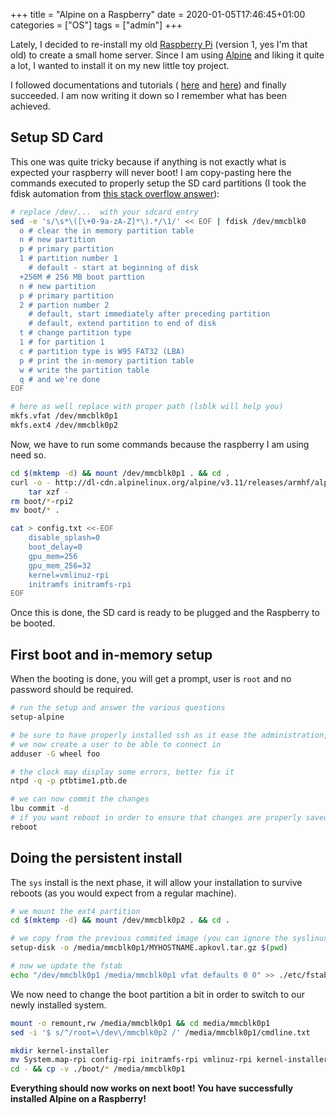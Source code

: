 +++
title = "Alpine on a Raspberry"
date = 2020-01-05T17:46:45+01:00
categories = ["OS"]
tags = ["admin"]
+++

Lately, I decided to re-install my old [Raspberry Pi](https://www.raspberrypi.org/)
(version 1, yes I'm that old) to create a small home server.
Since I am using [Alpine](https://alpinelinux.org/) and liking it quite a lot,
I wanted to install it on my new little toy project.

I followed documentations and tutorials (
[here](https://wiki.alpinelinux.org/wiki/Raspberry_Pi) and
[here](https://www.rigon.tk/documentation/alpine-raspberry-pi))
and finally succeeded.
I am now writing it down so I remember what has been achieved.

Setup SD Card
-------------

This one was quite tricky because if anything is not exactly what is expected
your raspberry will never boot! I am copy-pasting here the commands executed
to properly setup the SD card partitions
(I took the fdisk automation from [this stack overflow answer][1]):

```bash
# replace /dev/...  with your sdcard entry
sed -e 's/\s*\([\+0-9a-zA-Z]*\).*/\1/' << EOF | fdisk /dev/mmcblk0
  o # clear the in memory partition table
  n # new partition
  p # primary partition
  1 # partition number 1
    # default - start at beginning of disk
  +256M # 256 MB boot parttion
  n # new partition
  p # primary partition
  2 # partion number 2
    # default, start immediately after preceding partition
    # default, extend partition to end of disk
  t # change partition type
  1 # for partition 1
  c # partition type is W95 FAT32 (LBA)
  p # print the in-memory partition table
  w # write the partition table
  q # and we're done
EOF

# here as well replace with proper path (lsblk will help you)
mkfs.vfat /dev/mmcblk0p1
mkfs.ext4 /dev/mmcblk0p2
```

Now, we have to run some commands because the raspberry I am using need so.

```bash
cd $(mktemp -d) && mount /dev/mmcblk0p1 . && cd .
curl -o - http://dl-cdn.alpinelinux.org/alpine/v3.11/releases/armhf/alpine-rpi-3.11.2-armhf.tar.gz | \
	tar xzf -
rm boot/*-rpi2
mv boot/* .

cat > config.txt <<-EOF
	disable_splash=0
	boot_delay=0
	gpu_mem=256
	gpu_mem_256=32
	kernel=vmlinuz-rpi
	initramfs initramfs-rpi
EOF
```

Once this is done, the SD card is ready to be plugged and the Raspberry to be booted.

First boot and in-memory setup
------------------------------

When the booting is done, you will get a prompt, user is `root` and no password
should be required.

```bash
# run the setup and answer the various questions
setup-alpine

# be sure to have properly installed ssh as it ease the administration,
# we now create a user to be able to connect in
adduser -G wheel foo

# the clock may display some errors, better fix it
ntpd -q -p ptbtime1.ptb.de

# we can now commit the changes
lbu commit -d
# if you want reboot in order to ensure that changes are properly saved
reboot
```

Doing the persistent install
----------------------------

The `sys` install is the next phase, it will allow your installation to survive
reboots (as you would expect from a regular machine).

```bash
# we mount the ext4 partition
cd $(mktemp -d) && mount /dev/mmcblk0p2 . && cd .

# we copy from the previous commited image (you can ignore the syslinux/extlinux errors)
setup-disk -o /media/mmcblk0p1/MYHOSTNAME.apkovl.tar.gz $(pwd)

# now we update the fstab
echo "/dev/mmcblk0p1 /media/mmcblk0p1 vfat defaults 0 0" >> ./etc/fstab

```

We now need to change the boot partition a bit in order to switch to our newly
installed system.

```bash
mount -o remount,rw /media/mmcblk0p1 && cd media/mmcblk0p1
sed -i '$ s/^/root=\/dev\/mmcblk0p2 /' /media/mmcblk0p1/cmdline.txt

mkdir kernel-installer
mv System.map-rpi config-rpi initramfs-rpi vmlinuz-rpi kernel-installer
cd - && cp -v ./boot/* /media/mmcblk0p1
```

__Everything should now works on next boot! You have successfully installed Alpine
on a Raspberry!__

[1]: https://superuser.com/questions/332252/how-to-create-and-format-a-partition-using-a-bash-script#answer-984637

